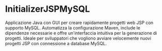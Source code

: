# InitializerJSPMySQL
Applicazione Java con GUI per creare rapidamente progetti web JSP con supporto MySQL. Automatizza la configurazione Maven, include le dipendenze necessarie e offre un'interfaccia intuitiva per la generazione di progetti. Ideale per sviluppatori che vogliono avviare velocemente nuovi progetti JSP con connessione a database MySQL.
